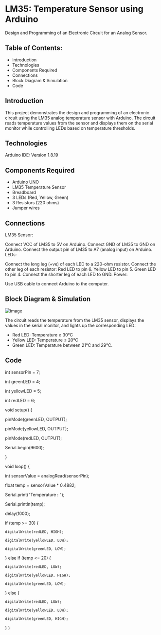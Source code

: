 # LM35: Temperature Sensor using Arduino
Design and Programming of an Electronic Circuit for an Analog Sensor.

## Table of Contents:
- Introduction
- Technologies
- Components Required
- Connections
- Block Diagram & Simulation
- Code

## Introduction
This project demonstrates the design and programming of an electronic circuit using the LM35 analog temperature sensor with Arduino. The circuit reads temperature values from the sensor and displays them on the serial monitor while controlling LEDs based on temperature thresholds.

## Technologies
Arduino IDE: Version 1.8.19

## Components Required
- Arduino UNO
- LM35 Temperature Sensor
- Breadboard
- 3 LEDs (Red, Yellow, Green)
- 3 Resistors (220 ohms)
- Jumper wires

## Connections
LM35 Sensor:

Connect VCC of LM35 to 5V on Arduino.
Connect GND of LM35 to GND on Arduino.
Connect the output pin of LM35 to A7 (analog input) on Arduino.
LEDs:

Connect the long leg (+ve) of each LED to a 220-ohm resistor.
Connect the other leg of each resistor:
Red LED to pin 6.
Yellow LED to pin 5.
Green LED to pin 4.
Connect the shorter leg of each LED to GND.
Power:

Use USB cable to connect Arduino to the computer.


## Block Diagram & Simulation
![image](https://github.com/user-attachments/assets/29a1067d-989d-4f7d-aba9-6b86b7065ba6)
 
The circuit reads the temperature from the LM35 sensor, displays the values in the serial monitor, and lights up the corresponding LED:
- Red LED: Temperature ≥ 30°C
- Yellow LED: Temperature ≤ 20°C
- Green LED: Temperature between 21°C and 29°C.

## Code
int sensorPin = 7;

int greenLED = 4;

int yellowLED = 5;

int redLED = 6;


void setup() {

  pinMode(greenLED, OUTPUT);
  
  pinMode(yellowLED, OUTPUT);
  
  pinMode(redLED, OUTPUT);
  
  Serial.begin(9600);

}


void loop() {

  int sensorValue = analogRead(sensorPin);
  
  float temp = sensorValue * 0.4882;



  Serial.print("Temperature : ");
  
  Serial.println(temp);
  
  delay(1000);



  if (temp >= 30) {
  
    digitalWrite(redLED, HIGH);
    
    digitalWrite(yellowLED, LOW);
    
    digitalWrite(greenLED, LOW);
  
  } else if (temp <= 20) {
  
    digitalWrite(redLED, LOW);
    
    digitalWrite(yellowLED, HIGH);
    
    digitalWrite(greenLED, LOW);
  } 
  else {
  
    digitalWrite(redLED, LOW);
    
    digitalWrite(yellowLED, LOW);
    
    digitalWrite(greenLED, HIGH);
  
  }
}

